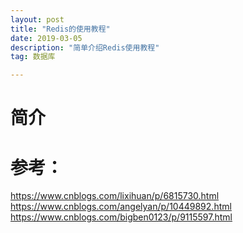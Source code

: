 ```yaml
---
layout: post
title: "Redis的使用教程"
date: 2019-03-05
description: "简单介绍Redis使用教程"
tag: 数据库

---
```

# 简介



# 参考：
https://www.cnblogs.com/lixihuan/p/6815730.html
https://www.cnblogs.com/angelyan/p/10449892.html
https://www.cnblogs.com/bigben0123/p/9115597.html



